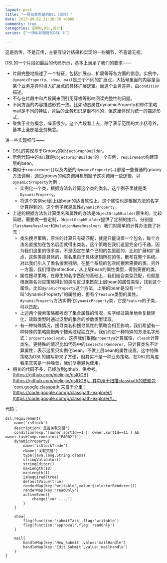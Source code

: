 ```yaml
---
layout: post
title: "一场似非而是的DSL（后传）"
date: 2013-09-02 21:36:38 +0800
comments: true
categories: [架构,DSL,设计]
series: ["一场似非而是的DSL 4"]

---
```


这是后传，不是正传，主要写设计结果和实现的一些细节，不喜请无视。
<!-- more -->

DSL的一个片段如最后的代码所示，基本上满足了我们的要求——

* 片段完整地描述了一个特征，包括扩展点、扩展等等各方面的信息。实例中，`dynamicProperty`、`show`、`mail`是三个不同的扩展点，大括号里面的内容是当某个业务差异时填入扩展点的具体扩展逻辑。而这个业务差异，由`condition`描述。
* 不存在片段中和片段间来回引用穿梭等影响阅读完整性的问题。
* 不同方面的内容描述形式一致。比如动态属性dynamicProperty和邮件策略mail是不同的特征，背后的业务知识是很不同的，但这里体现为统一的描述形式。
* 聚焦于业务概念，噪音很少。这个片段看上去，除了表示范围的大小括号外，基本上全部是业务概念。

讲一些实现细节——

*	DSL的实现基于Groovy的`ObjectGraphBuilder`。
* 	示例代码中的`dsl`就是`ObjectGraphBuilder`的一个实例，`requirement`构建顶层的bean。
*	类似于`requirement{}`以及内嵌的`dynamicProperty{…}`都是一些普通的groovy方法调用，通过groovy的动态调用机制赋予这次调用一些逻辑，以`dynamictProperty`为例：
	* 实例化一个类，根据方法名计算这个类的类名。这个例子里就是类`DynamicProperty`。
	* 将这个实例set到上级bean的适当属性上，这个属性也是根据方法的名字计算得到的。这个例子就是属性`dynamicProperty`。
* 上述的根据方法名计算类名和属性的办法是`ObjectGraphBuilder`原生的，比较简陋，需要做一些定制，`ObjectGraphBuilder`提供了定制的接口，分别是`ClassNameResolver`和`RelationNameResolver`。我们对简单的计算办法做了补充：
	* 类名搜寻策略，原生的计算只有硬匹配，就是只能设置一个包名，每个方法名直接加在包名后面就得出类名。这个策略在我们这里完全行不通，因为我们这里的很多类，不是固定在某个已知的包里面的，比如扩展和扩展点，这些类是具体的，类名来自于具体逻辑所在的包，散布在整个系统。对此我们引入了类名搜索机制，在整个系统的包空间搜索需要的类。另外一方面，我们借助reflection，从上层bean的属性类型，得到需要的类。
	* 属性搜寻策略，在原生的名字匹配的基础上，我们结合类型匹配，也就是根据类名对应策略得到的类名反过来匹配上层bean的属性类型，找到这个属性。比如`dynamicProperty`这个方法，上层的bean是没有一个叫“dynamicProperty”的属性的，但有个`Feature`类型的属性。`dynamicProperty`方法实例化`DynamicProperty`类，它是`Feature`的子类，可以匹配。
	* 上述两个搜索策略都考虑了集合属性的情况，名字经过简单地单复数转化，读取类型时通过泛型的集合的参数类型读取。
	* 有一种特殊情况，搜寻类名和搜寻属性的策略会相互影响，我们希望有一种特殊的策略能把两个搜索过程独立开。我们约定一种特殊的方法名字形式：`propertya$classb`，这样我们根据`propertya`计算属性，`classb`计算类名。更特殊的情况比如代码中的`$selectorRenderer`，只计算类名不计算属性，表示这里只实例化bean，不做上层bean的属性设置。这中特殊策略为DSL的编写带来了方便，但其实不是一种业务策略，在DSL的角度看来其实是一种噪音，我们尽量避免使用。
* 相关的代码不多，已经放到github，供参考。[https://github.com/nielinjie/dslOGB](https://github.com/nielinjie/dslOGB)。其中用于扫描classpath的依赖包`com.google.classpath`来自于介里：[https://code.google.com/p/classpath-explorer/](https://code.google.com/p/classpath-explorer/)。

代码：

	dsl.requirement{
	    name('isStock')
	    description('是否关联交易')
	    condition(exp:'(owner.sortId==1 || owner.sortId==11 ) && owner.taskComp.contains("PA002")')
	    dynamicProperty{
	        name('isStockTrade')
	        cName('关联交易')
	        type(java.lang.String.class)
	        stringValidator()
	        stringEditor()
	        maxLength(10)
	        minLength(1)
	        isRequired(true)
	        defaultValue(true)
	        renderMap(key:'writable',value:$selectorRenderer())
	        renderMap(key:'readOnly')
	        activeEvent{
	            change('var ....')
	        }
	    }

	    show{
	        flag(function:'submitTask',flag:'writable')
	        flag(function:'approval',flag:'readOnly')
	    }

	    mail{
	        handleMap(key:'New_Submit',value:'mailHandle')
	        handleMap(key:'Edit_Submit',value:'mailHandle')
	    }
	}
